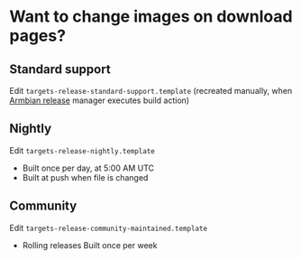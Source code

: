 # Want to change images on download pages?

## Standard support

Edit `targets-release-standard-support.template`
(recreated manually, when [Armbian release](https://github.com/orgs/armbian/teams/release-manager) manager executes build action)

## Nightly

Edit `targets-release-nightly.template`

- Built once per day, at 5:00 AM UTC
- Built at push when file is changed


## Community

Edit `targets-release-community-maintained.template`

- Rolling releases
  Built once per week


